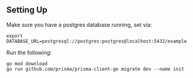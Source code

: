 ## Setting Up

Make sure you have a postgres database running, set via:

```
export DATABASE_URL=postgresql://postgres:postgres@localhost:5432/example
```

Run the following:

```
go mod download
go run github.com/prisma/prisma-client-go migrate dev --name init
```

